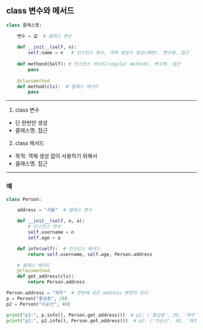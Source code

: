## class 변수와 메서드

```python
class 클래스명:

	변수 = 값  # 클래스 변수
    
    def __init__(self, n):
    	self.name = n   # 인스턴스 변수, 객체 생성시 생성(매번), 변수명. 접근
        
    def methond(Self): # 인스턴스 메서드(regular method), 변수명. 접근
    	pass
        
    @classmethod
    def method(cls):  # 클래스 메서드
    	pass
```

---

1. class 변수
  - 단 한번만 생성
  - 클래스명. 접근



2. class 메서드
  - 목적: 객체 생성 없이 사용하기 위해서
  - 클래스명. 접근

---

### 예

```python
class Person:

    address = "서울"  # 클래스 변수

    def __init__(self, n, a):
        # 인스턴스 변수
        self.username = n
        self.age = a

    def info(self):  # 인스턴스 메서드
        return self.username, self.age, Person.address

    # 클래스 메서드
    @classmethod
    def get_address(cls):
        return Person.address

Person.address = "제주"  # 한번에 모든 address 변경이 된다
p = Person("홍길동", 20)
p2 = Person("이순신", 40)

print("p1:", p.info(), Person.get_address())  # p1: ('홍길동', 20, '제주') 제주
print("p2:", p2.info(), Person.get_address())  # p2: ('이순신', 40, '제주') 제주
```
